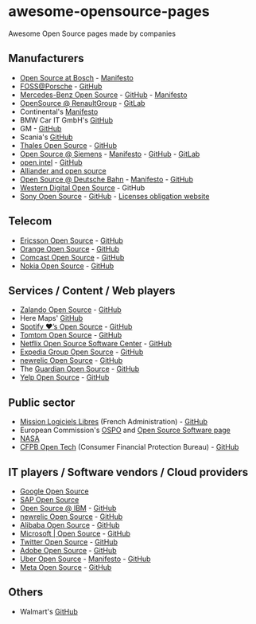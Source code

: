 # awesome-opensource-pages
Awesome Open Source pages made by companies

## Manufacturers
- [Open Source at Bosch](https://opensource.bosch.com/) - [Manifesto](https://opensource.bosch.com/manifesto/)
- [FOSS@Porsche](https://opensource.porsche.com/) - [GitHub](https://github.com/porscheofficial)
- [Mercedes-Benz Open Source](https://opensource.mercedes-benz.com/) - [GitHub](https://github.com/mercedes-benz) - [Manifesto](https://opensource.mercedes-benz.com/manifesto/)
- [OpenSource @ RenaultGroup](https://opensource.renaultgroup.com/) - [GitLab](https://gitlab.com/grouperenault)
- Continental's [Manifesto](https://cdn.continental.com/fileadmin/__imported/sites/corporate/_international/english/hubpages/10_20press/01_press_releases/10_20ces/2023/202301_continental_foss_manifesto.pdf)
- BMW Car IT GmbH's [GitHub](https://github.com/bmwcarit)
- GM - [GitHub](https://github.com/generalmotors)
- Scania's [GitHub](https://github.com/scania)
- [Thales Open Source](https://thalesgroup.github.io/) - [GitHub](https://github.com/ThalesGroup)
- [Open Source @ Siemens](https://opensource.siemens.com/) - [Manifesto](https://opensource.siemens.com/manifesto/) - [GitHub](https://github.com/siemens) - [GitLab](https://gitlab.com/siemens)
- [open.intel](https://www.intel.com/content/www/us/en/developer/topic-technology/open/overview.html) - [GitHub](https://github.com/intel)
- [Alliander and open source](https://www.alliander.com/en/open-source/projects/)
- [Open Source @ Deutsche Bahn](https://opensource.deutschebahn.com/opensource-en) - [Manifesto](https://opensource.deutschebahn.com/opensource-en) - [GitHub](https://github.com/dbsystel)
- [Western Digital Open Source](https://www.westerndigital.com/company/innovation/open-source) - GitHub
- [Sony Open Source](https://developer.sony.com/open-source) - [GitHub](https://github.com/sony) - [Licenses obligation website](https://oss.sony.net/Products/Linux/common/search.html)

## Telecom

- [Ericsson Open Source](https://www.ericsson.com/en/open-source) - [GitHub](https://github.com/Ericsson)
- [Orange Open Source](https://opensource.orange.com/en/open-source-orange/) - [GitHub](https://github.com/Orange-OpenSource)
- [Comcast Open Source](https://comcast.github.io/) - [GitHub](https://github.com/Comcast)
- [Nokia Open Source](https://www.nokia.com/networks/opensource/) - [GitHub](https://github.com/nokia/)

## Services / Content / Web players

- [Zalando Open Source](https://opensource.zalando.com/) - [GitHub](https://github.com/zalando)
- Here Maps' [GitHub](https://github.com/heremaps)
- [Spotify ❤’s Open Source](https://spotify.github.io/) - [GitHub](https://github.com/spotify)
- [Tomtom Open Source](https://opensource.tomtom.com/) - [GitHub](https://github.com/tomtom-international)
- [Netflix Open Source Software Center](https://netflix.github.io/) - [GitHub](https://github.com/Netflix)
- [Expedia Group Open Source](https://opensource.expediagroup.com/) - [GitHub](https://github.com/ExpediaGroup)
- [newrelic Open Source](https://opensource.newrelic.com/) - [GitHub](https://github.com/newrelic)
- The [Guardian Open Source](https://theguardian.engineering/open-source) - [GitHub](https://github.com/guardian)
- [Yelp Open Source](https://yelp.github.io/) - [GitHub](https://github.com/Yelp)

## Public sector

- [Mission Logiciels Libres](https://code.gouv.fr/fr/) (French Administration) - [GitHub](https://github.com/codegouvfr/)
- European Commission's [OSPO](https://joinup.ec.europa.eu/collection/ec-ospo) and [Open Source Software page](https://joinup.ec.europa.eu/topic/ict/open-source-software)
- [NASA](https://code.nasa.gov/)
- [CFPB Open Tech](https://cfpb.github.io/) (Consumer Financial Protection Bureau) - [GitHub](https://github.com/cfpb)

## IT players / Software vendors / Cloud providers

- [Google Open Source](https://opensource.google/)
- [SAP Open Source](https://pages.community.sap.com/topics/open-source)
- [Open Source @ IBM](https://www.ibm.com/opensource/) - [GitHub](https://github.com/IBM)
- [newrelic Open Source](https://opensource.newrelic.com/) - [GitHub](https://github.com/newrelic)
- [Alibaba Open Source](http://alibaba.github.io/) - [GitHub](https://github.com/alibaba)
- [Microsoft | Open Source](https://opensource.microsoft.com/) - [GitHub](https://github.com/microsoft)
- [Twitter Open Source](https://opensource.twitter.dev/) - [GitHub](https://github.com/twitter)
- [Adobe Open Source](https://opensource.adobe.com/) - [GitHub](https://github.com/adobe)
- [Uber Open Source](https://uber.github.io/) - [Manifesto](https://uber.github.io/#/principles) - [GitHub](https://github.com/uber)
- [Meta Open Source](https://opensource.fb.com/) - [GitHub](https://github.com/facebook)

## Others

- Walmart's [GitHub](https://github.com/walmartlabs)
